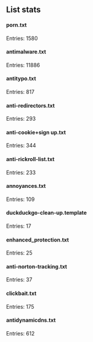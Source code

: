 ## List stats
#### porn.txt
Entries: 1580 <br> 
#### antimalware.txt
Entries: 11886 <br> 
#### antitypo.txt
Entries: 817 <br> 
#### anti-redirectors.txt
Entries: 293 <br> 
#### anti-cookie+sign up.txt
Entries: 344 <br> 
#### anti-rickroll-list.txt
Entries: 233 <br> 
#### annoyances.txt
Entries: 109 <br> 
#### duckduckgo-clean-up.template
Entries: 17 <br> 
#### enhanced_protection.txt
Entries: 25 <br> 
#### anti-norton-tracking.txt
Entries: 37 <br> 
#### clickbait.txt
Entries: 175 <br> 
#### antidynamicdns.txt
Entries: 612 <br> 
